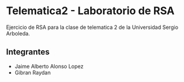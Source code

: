 # Telematica2 - Laboratorio de RSA
Ejercicio de RSA para la clase de telematica 2 de la Universidad Sergio Arboleda.

## Integrantes
* Jaime Alberto Alonso Lopez
* Gibran Raydan
